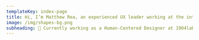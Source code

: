 ```yaml
---
templateKey: index-page
title: Hi, I’m Matthew Rea, an experienced UX leader working at the intersection of design & technology.
image: /img/shapes-bg.png
subheading: 🙌 Currently working as a Human-Centered Designer at 1904labs
---
```

